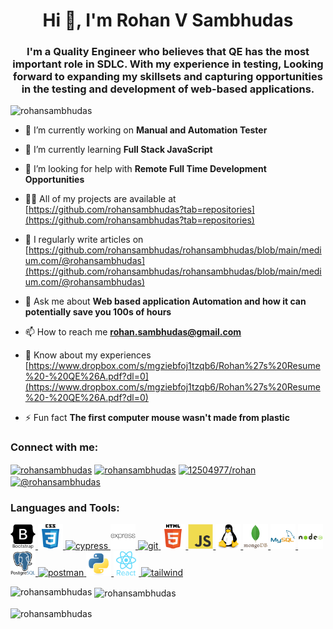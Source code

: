 <h1 align="center">Hi 👋, I'm Rohan V Sambhudas</h1>
<h3 align="center">I'm a Quality Engineer who believes that QE has the most important role in SDLC. With my experience in testing, Looking forward to expanding my skillsets and capturing opportunities in the testing and development of web-based applications.</h3>

<p align="left"> <img src="https://komarev.com/ghpvc/?username=rohansambhudas&label=Profile%20views&color=0e75b6&style=flat" alt="rohansambhudas" /> </p>

- 🔭 I’m currently working on **Manual and Automation Tester**

- 🌱 I’m currently learning **Full Stack JavaScript**

- 🤝 I’m looking for help with **Remote Full Time Development Opportunities**

- 👨‍💻 All of my projects are available at [https://github.com/rohansambhudas?tab=repositories](https://github.com/rohansambhudas?tab=repositories)

- 📝 I regularly write articles on [https://github.com/rohansambhudas/rohansambhudas/blob/main/medium.com/@rohansambhudas](https://github.com/rohansambhudas/rohansambhudas/blob/main/medium.com/@rohansambhudas)

- 💬 Ask me about **Web based application Automation and how it can potentially save you 100s of hours**

- 📫 How to reach me **rohan.sambhudas@gmail.com**

- 📄 Know about my experiences [https://www.dropbox.com/s/mgziebfoj1tzqb6/Rohan%27s%20Resume%20-%20QE%26A.pdf?dl=0](https://www.dropbox.com/s/mgziebfoj1tzqb6/Rohan%27s%20Resume%20-%20QE%26A.pdf?dl=0)

- ⚡ Fun fact **The first computer mouse wasn't made from plastic**

<h3 align="left">Connect with me:</h3>
<p align="left">
<a href="https://codepen.io/rohansambhudas" target="blank"><img align="center" src="https://raw.githubusercontent.com/rahuldkjain/github-profile-readme-generator/master/src/images/icons/Social/codepen.svg" alt="rohansambhudas" height="30" width="40" /></a>
<a href="https://linkedin.com/in/rohansambhudas" target="blank"><img align="center" src="https://raw.githubusercontent.com/rahuldkjain/github-profile-readme-generator/master/src/images/icons/Social/linked-in-alt.svg" alt="rohansambhudas" height="30" width="40" /></a>
<a href="https://stackoverflow.com/users/12504977/rohan" target="blank"><img align="center" src="https://raw.githubusercontent.com/rahuldkjain/github-profile-readme-generator/master/src/images/icons/Social/stack-overflow.svg" alt="12504977/rohan" height="30" width="40" /></a>
<a href="https://medium.com/@rohansambhudas" target="blank"><img align="center" src="https://raw.githubusercontent.com/rahuldkjain/github-profile-readme-generator/master/src/images/icons/Social/medium.svg" alt="@rohansambhudas" height="30" width="40" /></a>
</p>

<h3 align="left">Languages and Tools:</h3>
<p align="left"> <a href="https://getbootstrap.com" target="_blank" rel="noreferrer"> <img src="https://raw.githubusercontent.com/devicons/devicon/master/icons/bootstrap/bootstrap-plain-wordmark.svg" alt="bootstrap" width="40" height="40"/> </a> <a href="https://www.w3schools.com/css/" target="_blank" rel="noreferrer"> <img src="https://raw.githubusercontent.com/devicons/devicon/master/icons/css3/css3-original-wordmark.svg" alt="css3" width="40" height="40"/> </a> <a href="https://www.cypress.io" target="_blank" rel="noreferrer"> <img src="https://raw.githubusercontent.com/simple-icons/simple-icons/6e46ec1fc23b60c8fd0d2f2ff46db82e16dbd75f/icons/cypress.svg" alt="cypress" width="40" height="40"/> </a> <a href="https://expressjs.com" target="_blank" rel="noreferrer"> <img src="https://raw.githubusercontent.com/devicons/devicon/master/icons/express/express-original-wordmark.svg" alt="express" width="40" height="40"/> </a> <a href="https://git-scm.com/" target="_blank" rel="noreferrer"> <img src="https://www.vectorlogo.zone/logos/git-scm/git-scm-icon.svg" alt="git" width="40" height="40"/> </a> <a href="https://www.w3.org/html/" target="_blank" rel="noreferrer"> <img src="https://raw.githubusercontent.com/devicons/devicon/master/icons/html5/html5-original-wordmark.svg" alt="html5" width="40" height="40"/> </a> <a href="https://developer.mozilla.org/en-US/docs/Web/JavaScript" target="_blank" rel="noreferrer"> <img src="https://raw.githubusercontent.com/devicons/devicon/master/icons/javascript/javascript-original.svg" alt="javascript" width="40" height="40"/> </a> <a href="https://www.linux.org/" target="_blank" rel="noreferrer"> <img src="https://raw.githubusercontent.com/devicons/devicon/master/icons/linux/linux-original.svg" alt="linux" width="40" height="40"/> </a> <a href="https://www.mongodb.com/" target="_blank" rel="noreferrer"> <img src="https://raw.githubusercontent.com/devicons/devicon/master/icons/mongodb/mongodb-original-wordmark.svg" alt="mongodb" width="40" height="40"/> </a> <a href="https://www.mysql.com/" target="_blank" rel="noreferrer"> <img src="https://raw.githubusercontent.com/devicons/devicon/master/icons/mysql/mysql-original-wordmark.svg" alt="mysql" width="40" height="40"/> </a> <a href="https://nodejs.org" target="_blank" rel="noreferrer"> <img src="https://raw.githubusercontent.com/devicons/devicon/master/icons/nodejs/nodejs-original-wordmark.svg" alt="nodejs" width="40" height="40"/> </a> <a href="https://www.postgresql.org" target="_blank" rel="noreferrer"> <img src="https://raw.githubusercontent.com/devicons/devicon/master/icons/postgresql/postgresql-original-wordmark.svg" alt="postgresql" width="40" height="40"/> </a> <a href="https://postman.com" target="_blank" rel="noreferrer"> <img src="https://www.vectorlogo.zone/logos/getpostman/getpostman-icon.svg" alt="postman" width="40" height="40"/> </a> <a href="https://www.python.org" target="_blank" rel="noreferrer"> <img src="https://raw.githubusercontent.com/devicons/devicon/master/icons/python/python-original.svg" alt="python" width="40" height="40"/> </a> <a href="https://reactjs.org/" target="_blank" rel="noreferrer"> <img src="https://raw.githubusercontent.com/devicons/devicon/master/icons/react/react-original-wordmark.svg" alt="react" width="40" height="40"/> </a> <a href="https://tailwindcss.com/" target="_blank" rel="noreferrer"> <img src="https://www.vectorlogo.zone/logos/tailwindcss/tailwindcss-icon.svg" alt="tailwind" width="40" height="40"/> </a> </p>

<p><img align="left" src="https://github-readme-stats.vercel.app/api/top-langs?username=rohansambhudas&show_icons=true&locale=en&layout=compact" alt="rohansambhudas" /></p>

<p>&nbsp;<img align="center" src="https://github-readme-stats.vercel.app/api?username=rohansambhudas&show_icons=true&locale=en" alt="rohansambhudas" /></p>

<p><img align="center" src="https://github-readme-streak-stats.herokuapp.com/?user=rohansambhudas&" alt="rohansambhudas" /></p>
